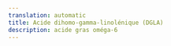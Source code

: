 ```yaml
---
translation: automatic
title: Acide dihomo-gamma-linolénique (DGLA)
description: acide gras oméga-6
---
```


